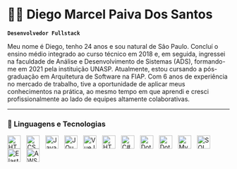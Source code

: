 # 👨‍💻 Diego Marcel Paiva Dos Santos

**`Desenvolvedor Fullstack`**

Meu nome é Diego, tenho 24 anos e sou natural de São Paulo. Concluí o ensino médio integrado ao curso técnico em 2018 e, em seguida, ingressei na faculdade de Análise e Desenvolvimento de Sistemas (ADS), formando-me em 2021 pela instituição UNASP. Atualmente, estou cursando a pós-graduação em Arquitetura de Software na FIAP. Com 6 anos de experiência no mercado de trabalho, tive a oportunidade de aplicar meus conhecimentos na prática, ao mesmo tempo em que aprendi e cresci profissionalmente ao lado de equipes altamente colaborativas.

---

### 🤖 Linguagens e Tecnologias

<img align="left" alt="HTML" title="HTML" width="30px" style="padding-right: 10px;" src="https://cdn.jsdelivr.net/gh/devicons/devicon@latest/icons/html5/html5-original.svg" />
<img align="left" alt="CSS" title="CSS" width="30px" style="padding-right: 10px;" src="https://cdn.jsdelivr.net/gh/devicons/devicon@latest/icons/css3/css3-original.svg" />
<img align="left" alt="JavaScript" title="JavaScript" width="30px" style="padding-right: 10px;" src="https://cdn.jsdelivr.net/gh/devicons/devicon@latest/icons/javascript/javascript-original.svg" />
<img align="left" alt="JQuery" title="JQuery" width="30px" style="padding-right: 10px;" src="https://cdn.jsdelivr.net/gh/devicons/devicon@latest/icons/jquery/jquery-original.svg" />
<img align="left" alt="VueJS" title="VueJS" width="30px" style="padding-right: 10px;" src="https://cdn.jsdelivr.net/gh/devicons/devicon@latest/icons/vuejs/vuejs-original.svg" />
<img align="left" alt="HTML" title="HTML" width="30px" style="padding-right: 10px;" src="https://cdn.jsdelivr.net/gh/devicons/devicon@latest/icons/bootstrap/bootstrap-original.svg" />
<img align="left" alt="C#" title="C#" width="30px" style="padding-right: 10px;" src="https://cdn.jsdelivr.net/gh/devicons/devicon@latest/icons/csharp/csharp-original.svg" />
<img align="left" alt="DotNetCore" title="DotNetCore" width="30px" style="padding-right: 10px;" src="https://cdn.jsdelivr.net/gh/devicons/devicon@latest/icons/dotnetcore/dotnetcore-original.svg" />
<img align="left" alt="DotNet" title="DotNet" width="30px" style="padding-right: 10px;" src="https://cdn.jsdelivr.net/gh/devicons/devicon@latest/icons/dot-net/dot-net-original.svg" />
<img align="left" alt="MySql" title="MySql" width="30px" style="padding-right: 10px;" src="https://cdn.jsdelivr.net/gh/devicons/devicon@latest/icons/mysql/mysql-original.svg" />
<img align="left" alt="SQL" title="SQL" width="30px" style="padding-right: 10px;" src="https://cdn.jsdelivr.net/gh/devicons/devicon@latest/icons/microsoftsqlserver/microsoftsqlserver-original.svg" />
<img align="left" alt="ElasticSearch" title="ElasticSearch" width="30px" style="padding-right: 10px;" src="https://cdn.jsdelivr.net/gh/devicons/devicon@latest/icons/elasticsearch/elasticsearch-original.svg" />
<img align="left" alt="AWS" title="AWS" width="30px" style="padding-right: 10px;" src="https://cdn.jsdelivr.net/gh/devicons/devicon@latest/icons/amazonwebservices/amazonwebservices-original-wordmark.svg" />



<!--
**MarcelDev01/MarcelDev01** is a ✨ _special_ ✨ repository because its `README.md` (this file) appears on your GitHub profile.

Here are some ideas to get you started:

- 🔭 I’m currently working on ...
- 🌱 I’m currently learning ...
- 👯 I’m looking to collaborate on ...
- 🤔 I’m looking for help with ...
- 💬 Ask me about ...
- 📫 How to reach me: ...
- 😄 Pronouns: ...
- ⚡ Fun fact: ...
-->
